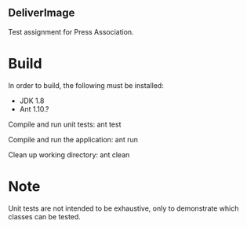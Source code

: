 ## DeliverImage

Test assignment for Press Association.


# Build

In order to build, the following must be installed:

- JDK 1.8
- Ant 1.10.?

Compile and run unit tests:
    ant test

Compile and run the application:
    ant run

Clean up working directory:
    ant clean


# Note

Unit tests are not intended to be exhaustive, only to demonstrate which classes can be tested.
